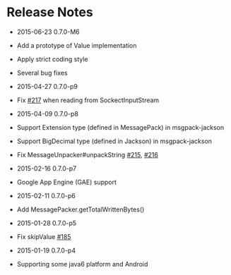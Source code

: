 # Release Notes

* 2015-06-23 0.7.0-M6
 * Add a prototype of Value implementation
 * Apply strict coding style
 * Several bug fixes

* 2015-04-27 0.7.0-p9
 * Fix [#217](https://github.com/msgpack/msgpack-java/issues/217) when reading from SockectInputStream 

* 2015-04-09 0.7.0-p8
 * Support Extension type (defined in MessagePack) in msgpack-jackson
 * Support BigDecimal type (defined in Jackson) in msgpack-jackson
 * Fix MessageUnpacker#unpackString [#215](https://github.com/msgpack/msgpack-java/pull/215), [#216](https://github.com/msgpack/msgpack-java/pull/216)

* 2015-02-16 0.7.0-p7
 * Google App Engine (GAE) support

* 2015-02-11 0.7.0-p6
 * Add MessagePacker.getTotalWrittenBytes()

* 2015-01-28 0.7.0-p5
 * Fix skipValue [#185](https://github.com/msgpack/msgpack-java/pull/185)

* 2015-01-19 0.7.0-p4
 * Supporting some java6 platform and Android

 
